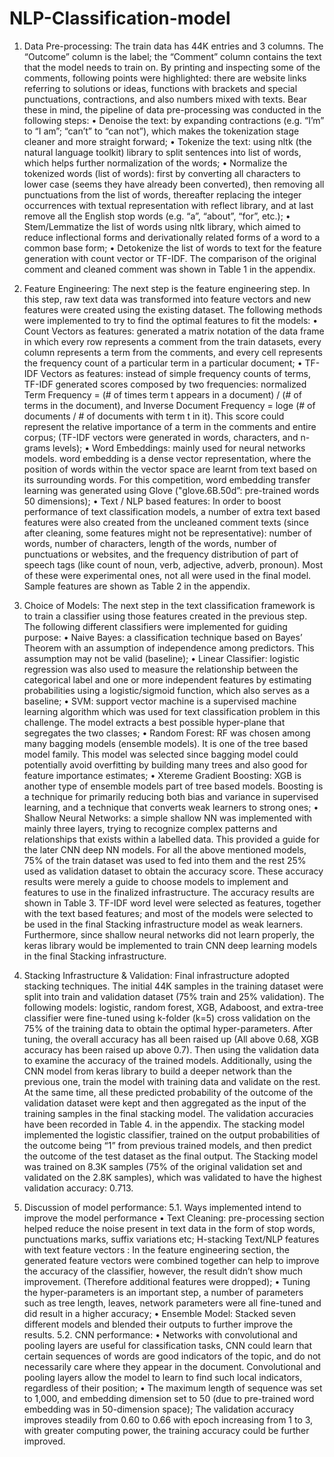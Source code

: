 # NLP-Classification-model

1.	Data Pre-processing:
The train data has 44K entries and 3 columns. The “Outcome” column is the label; the “Comment” column contains the text that the model needs to train on. By printing and inspecting some of the comments, following points were highlighted: there are website links referring to solutions or ideas, functions with brackets and special punctuations, contractions, and also numbers mixed with texts. 
Bear these in mind, the pipeline of data pre-processing was conducted in the following steps:
•	Denoise the text: by expanding contractions (e.g. “I’m” to “I am”; “can’t” to “can not”), which makes the tokenization stage cleaner and more straight forward;
•	Tokenize the text: using nltk (the natural language toolkit) library to split sentences into list of words, which helps further normalization of the words;
•	Normalize the tokenized words (list of words): first by converting all characters to lower case (seems they have already been converted), then removing all punctuations from the list of words, thereafter replacing the integer occurrences with textual representation with reflect library, and at last remove all the English stop words (e.g. “a”, “about”, “for”, etc.);
•	Stem/Lemmatize the list of words using nltk library, which aimed to reduce inflectional forms and derivationally related forms of a word to a common base form;
•	Detokenize the list of words to text for the feature generation with count vector or TF-IDF.
The comparison of the original comment and cleaned comment was shown in Table 1 in the appendix.

2.	Feature Engineering:
The next step is the feature engineering step. In this step, raw text data was transformed into feature vectors and new features were created using the existing dataset. The following methods were implemented to try to find the optimal features to fit the models:
•	Count Vectors as features: generated a matrix notation of the data frame in which every row represents a comment from the train datasets, every column represents a term from the comments, and every cell represents the frequency count of a particular term in a particular document;
•	TF-IDF Vectors as features: instead of simple frequency counts of terms, TF-IDF generated scores composed by two frequencies: normalized Term Frequency = (# of times term t appears in a document) / (# of terms in the document), and Inverse Document Frequency = loge (# of documents / # of documents with term t in it). This score could represent the relative importance of a term in the comments and entire corpus; (TF-IDF vectors were generated in words, characters, and n-grams levels);
•	Word Embeddings: mainly used for neural networks models. word embedding is a dense vector representation, where the position of words within the vector space are learnt from text based on its surrounding words. For this competition, word embedding transfer learning was generated using Glove ("glove.6B.50d”: pre-trained words 50 dimensions);
•	Text / NLP based features: In order to boost performance of text classification models, a number of extra text based features were also created from the uncleaned comment texts (since after cleaning, some features might not be representative): number of words, number of characters, length of the words, number of punctuations or websites, and the frequency distribution of part of speech tags (like count of noun, verb, adjective, adverb, pronoun). Most of these were experimental ones, not all were used in the final model. Sample features are shown as Table 2 in the appendix. 

3.	Choice of Models:
The next step in the text classification framework is to train a classifier using those features created in the previous step. The following different classifiers were implemented for guiding purpose:
•	Naive Bayes: a classification technique based on Bayes’ Theorem with an assumption of independence among predictors. This assumption may not be valid (baseline);
•	Linear Classifier: logistic regression was also used to measure the relationship between the categorical label and one or more independent features by estimating probabilities using a logistic/sigmoid function, which also serves as a baseline;
•	SVM: support vector machine is a supervised machine learning algorithm which was used for text classification problem in this challenge. The model extracts a best possible hyper-plane that segregates the two classes;
•	Random Forest: RF was chosen among many bagging models (ensemble models). It is one of the tree based model family. This model was selected since bagging model could potentially avoid overfitting by building many trees and also good for feature importance estimates;
•	Xtereme Gradient Boosting: XGB is another type of ensemble models part of tree based models. Boosting is a technique for primarily reducing both bias and variance in supervised learning, and a technique that converts weak learners to strong ones;
•	Shallow Neural Networks: a simple shallow NN was implemented with mainly three layers, trying to recognize complex patterns and relationships that exists within a labelled data. This provided a guide for the later CNN deep NN models.
For all the above mentioned models, 75% of the train dataset was used to fed into them and the rest 25% used as validation dataset to obtain the accuracy score. These accuracy results were merely a guide to choose models to implement and features to use in the finalized infrastructure. The accuracy results are shown in Table 3. TF-IDF word level were selected as features, together with the text based features; and most of the models were selected to be used in the final Stacking infrastructure model as weak learners. Furthermore, since shallow neural networks did not learn properly, the keras library would be implemented to train CNN deep learning models in the final Stacking infrastructure.

4.	Stacking Infrastructure & Validation: 
Final infrastructure adopted stacking techniques. The initial 44K samples in the training dataset were split into train and validation dataset (75% train and 25% validation). The following models: logistic, random forest, XGB, Adaboost, and extra-tree classifier were fine-tuned using k-folder (k=5) cross validation on the 75% of the training data to obtain the optimal hyper-parameters. After tuning, the overall accuracy has all been raised up (All above 0.68, XGB accuracy has been raised up above 0.7). Then using the validation data to examine the accuracy of the trained models. Additionally, using the CNN model from keras library to build a deeper network than the previous one, train the model with training data and validate on the rest. At the same time, all these predicted probability of the outcome of the validation dataset were kept and then aggregated as the input of the training samples in the final stacking model. The validation accuracies have been recorded in Table 4. in the appendix.
The stacking model implemented the logistic classifier, trained on the output probabilities of the outcome being “1” from previous trained models, and then predict the outcome of the test dataset as the final output. The Stacking model was trained on 8.3K samples (75% of the original validation set and validated on the 2.8K samples), which was validated to have the highest validation accuracy: 0.713.

5.	Discussion of model performance:
5.1.	 Ways implemented intend to improve the model performance
•	Text Cleaning: pre-processing section helped reduce the noise present in text data in the form of stop words, punctuations marks, suffix variations etc; H-stacking Text/NLP features with text feature vectors : In the feature engineering section, the generated feature vectors were combined together can help to improve the accuracy of the classifier, however, the result didn’t show much improvement. (Therefore additional features were dropped);
•	Tuning the hyper-parameters is an important step, a number of parameters such as tree length, leaves, network parameters were all fine-tuned and did result in a higher accuracy;
•	Ensemble Model: Stacked seven different models and blended their outputs to further improve the results.
5.2.	 CNN performance:
•	Networks with convolutional and pooling layers are useful for classification tasks, CNN could learn that certain sequences of words are good indicators of the topic, and do not necessarily care where they appear in the document. Convolutional and pooling layers allow the model to learn to find such local indicators, regardless of their position;
•	The maximum length of sequence was set to 1,000, and embedding dimension set to 50 (due to pre-trained word embedding was in 50-dimension space); The validation accuracy improves steadily from 0.60 to 0.66 with epoch increasing from 1 to 3, with greater computing power, the training accuracy could be further improved.
